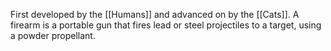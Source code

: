 First developed by the [[Humans]] and advanced on by the [[Cats]]. A firearm is a portable gun that fires lead or steel projectiles to a target, using a powder propellant.